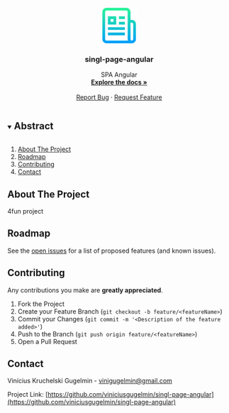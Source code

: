 <p align="center">
  <a href="https://github.com/viniciusgugelmin/singl-page-angular">
    <img src="info/readme.png" alt="readme-logo" width="80" height="80">
  </a>

<h3 align="center">singl-page-angular</h3>

  <p align="center">
    SPA Angular
    <br />
    <a href="https://github.com/viniciusgugelmin/singl-page-angular"><strong>Explore the docs »</strong></a>
    <br />
    <br />
    <a href="https://github.com/viniciusgugelmin/singl-page-angular/issues">Report Bug</a>
    ·
    <a href="https://github.com/viniciusgugelmin/singl-page-angular/issues">Request Feature</a>
  </p>
</p>

<details open="open">
  <summary><h2 style="display: inline-block">Abstract</h2></summary>
  <ol>
    <li>
      <a href="#about-the-project">About The Project</a>
    </li>
    <li><a href="#roadmap">Roadmap</a></li>
    <li><a href="#contributing">Contributing</a></li>
    <li><a href="#contact">Contact</a></li>
  </ol>
</details>

## About The Project

4fun project

## Roadmap

See the [open issues](https://github.com/viniciusgugelmin/singl-page-angular/issues) for a list of proposed features (and known
issues).

## Contributing

Any contributions you make are **greatly appreciated**.

1. Fork the Project
2. Create your Feature Branch (`git checkout -b feature/<featureName>`)
3. Commit your Changes (`git commit -m '<Description of the feature added>'`)
4. Push to the Branch (`git push origin feature/<featureName>`)
5. Open a Pull Request

## Contact

Vinícius Kruchelski Gugelmin - vinigugelmin@gmail.com

Project Link: [https://github.com/viniciusgugelmin/singl-page-angular](https://github.com/viniciusgugelmin/singl-page-angular)
